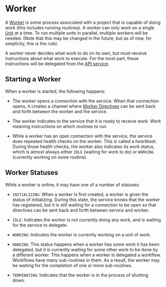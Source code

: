 # Worker

A [Worker](./Worker.md) is some process associated with a project that is
capable of doing work (this includes running routines). A worker can only
work on a single [Unit](./Unit.md) at a time. To run multiple units in parallel,
multiple workers will be needed. (Note that this may be changed in the future,
but as of now, for simplicity, this is the rule).

A worker never decides what work to do on its own, but must receive
instructions about what work to execute. For the most part, these instructions
will be delegated from the [API service](./API-Service.md).

## Starting a Worker

When a worker is started, the following happens:

- The worker opens a connection with the service. When that connection opens,
  it creates a channel where [Worker Directives](./Worker-Directives.md) can
  be sent back and forth between the worker and the service.

- The worker indicates to the service that it is ready to receive _work_. Work
  meaning instructions on which routines to run.

- While a worker has an open connection with the service, the service does
  repeated health checks on the worker. This is called a _heartbeat_. During
  those health checks, the worker also indicates its work status, which is
  almost always either `IDLE` (waiting for work to do) or `WORKING` (currently
  working on some routine).

## Worker Statuses

While a worker is online, it may have one of a number of statuses:

- `INITIALIZING`: When a worker is first created, a worker is given the status
  of initializing. During this state, the service knows that the worker has
  registered, but it is still waiting for a connection to be open so that
  directives can be sent back and forth between service and worker.

- `IDLE`: Indicates the worker is not currently doing any work, and is
  waiting for the service to delegate.

- `WORKING`: Indicates the worker is currently working on a unit of work.

- `HANGING`: This status happens when a worker has some work it has been
  delegated, but it is currently waiting for some other work to be done by
  a different worker. This happens when a worker is delegated a workflow.
  Workflows have many sub-routines in them. As a result, the worker may be
  waiting for the completion of one or more sub-routines.

- `TERMINATING`: Indicates that the worker is in the process of shutting down.

